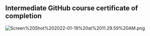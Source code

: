 ## Intermediate GitHub course certificate of completion

![Screen%20Shot%202022-01-19%20at%2011.29.59%20AM.png](attachment:Screen%20Shot%202022-01-19%20at%2011.29.59%20AM.png)


```python

```
